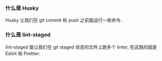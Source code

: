 ### 什么是 Husky

Husky 让我们在 git commit 和 push 之前能运行一些命令.

### 什么是 lint-staged

lint-staged 能让我们在 git staged 状态的文件上跑多个 linter, 在这跑的就是 Eslint 和 Prettier.
